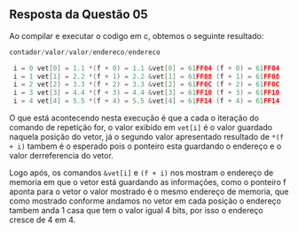 ## Resposta da Questão 05

Ao compilar e executar o codigo em c, obtemos o seguinte resultado: 

~~~c
contador/valor/valor/endereco/endereco

 i = 0 vet[0] = 1.1 *(f + 0) = 1.1 &vet[0] = 61FF04 (f + 0) = 61FF04
 i = 1 vet[1] = 2.2 *(f + 1) = 2.2 &vet[1] = 61FF08 (f + 1) = 61FF08
 i = 2 vet[2] = 3.3 *(f + 2) = 3.3 &vet[2] = 61FF0C (f + 2) = 61FF0C
 i = 3 vet[3] = 4.4 *(f + 3) = 4.4 &vet[3] = 61FF10 (f + 3) = 61FF10
 i = 4 vet[4] = 5.5 *(f + 4) = 5.5 &vet[4] = 61FF14 (f + 4) = 61FF14

 ~~~
 O que está acontecendo nesta execução é que a cada o iteração do comando de repetição for, o valor exibido em `vet[i]` é o valor guardado naquela posição do vetor, já o segundo valor apresentado resultado de `*(f + i)` tambem é o esperado pois o ponteiro esta guardando o endereço e o valor derreferencia do vetor.

 Logo após, os comandos `&vet[i]` e `(f + i)` nos mostram o endereço de memoria em que o vetor está guardando as informações, como o ponteiro f aponta para o vetor o valor mostrado é o mesmo endereço de memoria, que como mostrado conforme andamos no vetor em cada posição o endereço tambem anda 1 casa que tem o valor igual 4 bits, por isso o endereço cresce de 4 em 4.